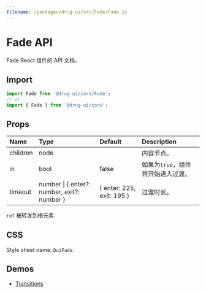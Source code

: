 ```yaml
---
filename: /packages/drug-ui/src/Fade/Fade.js
---
```


# Fade API

<p class="description">Fade React 组件的 API 文档。</p>

## Import

```js
import Fade from '@drug-ui/core/Fade';
// or
import { Fade } from '@drug-ui/core';
```

## Props

| Name | Type | Default | Description |
|:-----|:-----|:--------|:------------|
| <span class="prop-name">children</span> | <span class="prop-type">node</span> |  | 内容节点。 |
| <span class="prop-name">in</span> | <span class="prop-type">bool</span> | <span class="prop-default">false</span> | 如果为```true```，组件将开始进入过渡。 |
| <span class="prop-name">timeout</span> | <span class="prop-type">number &#124; { enter?: number, exit?: number }</span> | <span class="prop-default">{ enter: 225, exit: 195 }</span> | 过渡时长。 |

`ref` 被转发到根元素.

## CSS

Style sheet name: `DuiFade`.

## Demos

- [Transitions](/drug-ui/components/Transitions)




